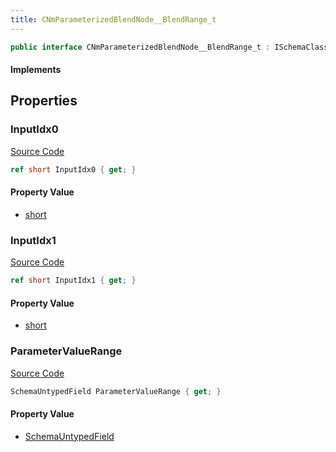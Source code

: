 ```yaml
---
title: CNmParameterizedBlendNode__BlendRange_t
---
```


```csharp
public interface CNmParameterizedBlendNode__BlendRange_t : ISchemaClass<CNmParameterizedBlendNode__BlendRange_t>, ISchemaField, ISchemaClass, INativeHandle
```

#### Implements

## Properties

### InputIdx0

[Source Code](https://github.com/swiftly-solution/swiftlys2/blob/beta/managed/src/SwiftlyS2.Generated/Schemas/Interfaces/CNmParameterizedBlendNode__BlendRange_t.cs#L16)

```csharp
ref short InputIdx0 { get; }
```

#### Property Value

- [short](https://learn.microsoft.com/dotnet/api/system.int16)

### InputIdx1

[Source Code](https://github.com/swiftly-solution/swiftlys2/blob/beta/managed/src/SwiftlyS2.Generated/Schemas/Interfaces/CNmParameterizedBlendNode__BlendRange_t.cs#L18)

```csharp
ref short InputIdx1 { get; }
```

#### Property Value

- [short](https://learn.microsoft.com/dotnet/api/system.int16)

### ParameterValueRange

[Source Code](https://github.com/swiftly-solution/swiftlys2/blob/beta/managed/src/SwiftlyS2.Generated/Schemas/Interfaces/CNmParameterizedBlendNode__BlendRange_t.cs#L21)

```csharp
SchemaUntypedField ParameterValueRange { get; }
```

#### Property Value

- [SchemaUntypedField](/docs/api/shared/schemas/schemauntypedfield)

